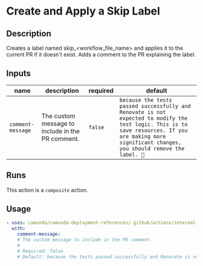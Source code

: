 # Create and Apply a Skip Label

## Description

Creates a label named skip_<workflow_file_name> and applies it to the current PR if it doesn't exist. Adds a comment to the PR explaining the label.


## Inputs

| name | description | required | default |
| --- | --- | --- | --- |
| `comment-message` | <p>The custom message to include in the PR comment.</p> | `false` | `because the tests passed successfully and Renovate is not expected to modify the test logic. This is to save resources. If you are making more significant changes, you should remove the label. 🔄` |


## Runs

This action is a `composite` action.

## Usage

```yaml
- uses: camunda/camunda-deployment-references/.github/actions/internal-apply-skip-label@main
  with:
    comment-message:
    # The custom message to include in the PR comment.
    #
    # Required: false
    # Default: because the tests passed successfully and Renovate is not expected to modify the test logic. This is to save resources. If you are making more significant changes, you should remove the label. 🔄
```
